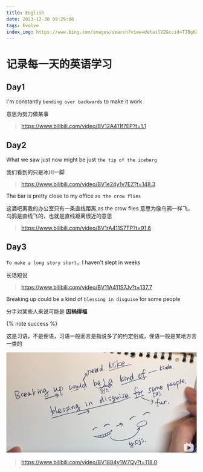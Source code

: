 ```yaml
---
title: English
date: 2023-12-30 09:29:08
tags: Evolve
index_img: https://www.bing.com/images/search?view=detailV2&ccid=TJ8gKXLt&id=D3B807B6CC43830458CB6335D96FA8E3D6C2F6FE&thid=OIP.TJ8gKXLt81uLcn9Y3Lyn0QHaEj&mediaurl=https%3a%2f%2fperpetualstudent.net%2fwp-content%2fuploads%2f2019%2f07%2fEnglish.jpg&exph=400&expw=650&q=English&simid=607997937584252449&FORM=IRPRST&ck=75AED88049E3F1DFB97015FD9EB77D27&selectedIndex=62&itb=0
---
```


# 记录每一天的英语学习
## Day1
I'm constantly `bending over backwards` to make it work

意思为努力做某事

> https://www.bilibili.com/video/BV12A411f7EP?t=1.1

## Day2
What we saw just now might be just `the tip of the iceberg`

我们看到的只是冰川一脚

>https://www.bilibili.com/video/BV1e24y1v7EZ?t=148.3

The bar is pretty close to my office `as the crow flies`

这酒吧离我的办公室只有一条直线距离,as the crow flies 意思为像乌鸦一样飞，乌鸦是直线飞的，也就是直线距离很近的意思

>https://www.bilibili.com/video/BV1rA411S7TP?t=91.6

## Day3
`To make a long story short`，I haven't slept in weeks

长话短说

>https://www.bilibili.com/video/BV11A411S7Jv?t=137.7

Breaking up could be a kind of `blessing in disguise` for some people

分手对某些人来说可能是 __因祸得福__

{% note success %}

这是习语，不是俚语，习语一般而言是指说多了的约定俗成，俚语一般是某地方言一类的

![发音读法](/img/English_day3.png)

>https://www.bilibili.com/video/BV1884y1W7Qy?t=118.0